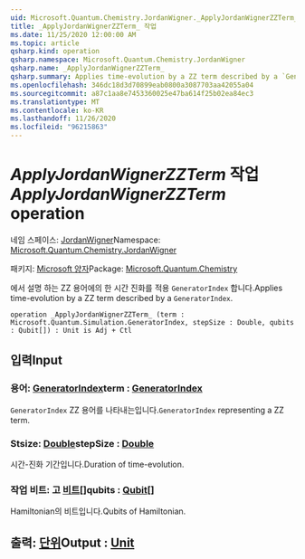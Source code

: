 ```yaml
---
uid: Microsoft.Quantum.Chemistry.JordanWigner._ApplyJordanWignerZZTerm_
title: _ApplyJordanWignerZZTerm_ 작업
ms.date: 11/25/2020 12:00:00 AM
ms.topic: article
qsharp.kind: operation
qsharp.namespace: Microsoft.Quantum.Chemistry.JordanWigner
qsharp.name: _ApplyJordanWignerZZTerm_
qsharp.summary: Applies time-evolution by a ZZ term described by a `GeneratorIndex`.
ms.openlocfilehash: 346dc18d3d70899eab0800a3087703aa42055a04
ms.sourcegitcommit: a87c1aa8e7453360025e47ba614f25b02ea84ec3
ms.translationtype: MT
ms.contentlocale: ko-KR
ms.lasthandoff: 11/26/2020
ms.locfileid: "96215863"
---
```

# <a name="_applyjordanwignerzzterm_-operation"></a><span data-ttu-id="3a791-102">_ApplyJordanWignerZZTerm_ 작업</span><span class="sxs-lookup"><span data-stu-id="3a791-102">_ApplyJordanWignerZZTerm_ operation</span></span>

<span data-ttu-id="3a791-103">네임 스페이스: [JordanWigner](xref:Microsoft.Quantum.Chemistry.JordanWigner)</span><span class="sxs-lookup"><span data-stu-id="3a791-103">Namespace: [Microsoft.Quantum.Chemistry.JordanWigner](xref:Microsoft.Quantum.Chemistry.JordanWigner)</span></span>

<span data-ttu-id="3a791-104">패키지: [Microsoft 양자](https://nuget.org/packages/Microsoft.Quantum.Chemistry)</span><span class="sxs-lookup"><span data-stu-id="3a791-104">Package: [Microsoft.Quantum.Chemistry](https://nuget.org/packages/Microsoft.Quantum.Chemistry)</span></span>


<span data-ttu-id="3a791-105">에서 설명 하는 ZZ 용어에의 한 시간 진화를 적용 `GeneratorIndex` 합니다.</span><span class="sxs-lookup"><span data-stu-id="3a791-105">Applies time-evolution by a ZZ term described by a `GeneratorIndex`.</span></span>

```qsharp
operation _ApplyJordanWignerZZTerm_ (term : Microsoft.Quantum.Simulation.GeneratorIndex, stepSize : Double, qubits : Qubit[]) : Unit is Adj + Ctl
```


## <a name="input"></a><span data-ttu-id="3a791-106">입력</span><span class="sxs-lookup"><span data-stu-id="3a791-106">Input</span></span>

### <a name="term--generatorindex"></a><span data-ttu-id="3a791-107">용어: [GeneratorIndex](xref:Microsoft.Quantum.Simulation.GeneratorIndex)</span><span class="sxs-lookup"><span data-stu-id="3a791-107">term : [GeneratorIndex](xref:Microsoft.Quantum.Simulation.GeneratorIndex)</span></span>

<span data-ttu-id="3a791-108">`GeneratorIndex` ZZ 용어를 나타내는입니다.</span><span class="sxs-lookup"><span data-stu-id="3a791-108">`GeneratorIndex` representing a ZZ term.</span></span>


### <a name="stepsize--double"></a><span data-ttu-id="3a791-109">Stsize: [Double](xref:microsoft.quantum.lang-ref.double)</span><span class="sxs-lookup"><span data-stu-id="3a791-109">stepSize : [Double](xref:microsoft.quantum.lang-ref.double)</span></span>

<span data-ttu-id="3a791-110">시간-진화 기간입니다.</span><span class="sxs-lookup"><span data-stu-id="3a791-110">Duration of time-evolution.</span></span>


### <a name="qubits--qubit"></a><span data-ttu-id="3a791-111">작업 비트: 고 [비트](xref:microsoft.quantum.lang-ref.qubit)[]</span><span class="sxs-lookup"><span data-stu-id="3a791-111">qubits : [Qubit](xref:microsoft.quantum.lang-ref.qubit)[]</span></span>

<span data-ttu-id="3a791-112">Hamiltonian의 비트입니다.</span><span class="sxs-lookup"><span data-stu-id="3a791-112">Qubits of Hamiltonian.</span></span>



## <a name="output--unit"></a><span data-ttu-id="3a791-113">출력: [단위](xref:microsoft.quantum.lang-ref.unit)</span><span class="sxs-lookup"><span data-stu-id="3a791-113">Output : [Unit](xref:microsoft.quantum.lang-ref.unit)</span></span>


